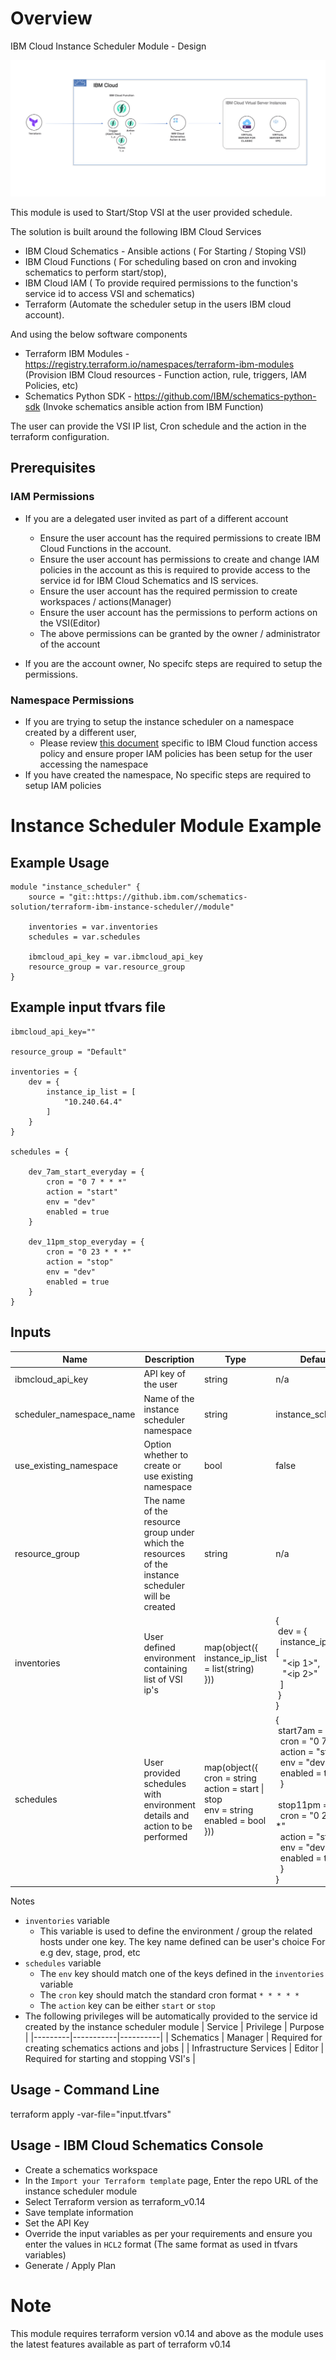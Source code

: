# Overview

IBM Cloud Instance Scheduler Module - Design

![image](design/solution.png)

This module is used to Start/Stop VSI at the user provided schedule. 

The solution is built around the following IBM Cloud Services

* IBM Cloud Schematics - Ansible actions ( For Starting / Stoping VSI)
* IBM Cloud Functions ( For scheduling based on cron and invoking schematics to perform start/stop),
* IBM Cloud IAM ( To provide required permissions to the function's service id to access VSI and schematics)
* Terraform (Automate the scheduler setup in the users IBM cloud account).

And using the below software components

* Terraform IBM Modules - https://registry.terraform.io/namespaces/terraform-ibm-modules (Provision IBM Cloud resources - Function action, rule, triggers, IAM Policies, etc)
* Schematics Python SDK - https://github.com/IBM/schematics-python-sdk (Invoke schematics ansible action from IBM Function)

The user can provide the VSI IP list, Cron schedule and the action in the terraform configuration.

## Prerequisites

### IAM Permissions

* If you are a delegated user invited as part of a different account
  * Ensure the user account has the required permissions to create IBM Cloud Functions in the account.
  * Ensure the user account has permissions to create and change IAM policies in the account as this is required to provide access to the service id for IBM Cloud Schematics and IS services.
  * Ensure the user account has the required permission to create workspaces / actions(Manager)
  * Ensure the user account has the permissions to perform actions on the VSI(Editor)
  * The above permissions can be granted by the owner / administrator of the account
  
* If you are the account owner, No specifc steps are required to setup the permissions.

### Namespace Permissions

* If you are trying to setup the instance scheduler on a namespace created by a different user, 
  * Please review [this document](https://cloud.ibm.com/docs/openwhisk?topic=openwhisk-iam&locale=en#iam_namespace_policies) specific to IBM Cloud function access policy and ensure proper IAM policies has been setup for the user accessing the namespace
* If you have created the namespace, No specific steps are required to setup IAM policies

# Instance Scheduler Module Example

## Example Usage
```hcl
module "instance_scheduler" {
    source = "git::https://github.ibm.com/schematics-solution/terraform-ibm-instance-scheduler//module"

    inventories = var.inventories
    schedules = var.schedules

    ibmcloud_api_key = var.ibmcloud_api_key
    resource_group = var.resource_group
}
```
## Example input tfvars file
```hcl
ibmcloud_api_key=""

resource_group = "Default"

inventories = {
    dev = {
        instance_ip_list = [
            "10.240.64.4"
        ]
    }
}

schedules = {

    dev_7am_start_everyday = {
        cron = "0 7 * * *"
        action = "start"
        env = "dev"
        enabled = true
    }

    dev_11pm_stop_everyday = {
        cron = "0 23 * * *"
        action = "stop"
        env = "dev"
        enabled = true
    }
}
```


<!-- BEGINNING OF PRE-COMMIT-TERRAFORM DOCS HOOK -->

## Inputs

| Name                              | Description                                           | Type   | Default | Required |
|-----------------------------------|-------------------------------------------------------|--------|---------|----------|
| ibmcloud_api_key | API key of the user | string | n/a | yes |
| scheduler_namespace_name | Name of the instance scheduler namespace | string | instance_scheduler | no |
| use_existing_namespace | Option whether to create or use existing namespace | bool | false | no |
| resource_group | The name of the resource group under which the resources of the instance scheduler will be created | string | n/a | yes |
| inventories | User defined environment containing list of VSI ip's | map(object({<br>instance_ip_list = list(string)<br>})) |{ <br>&nbsp;dev = {<br>&nbsp;&nbsp;instance_ip_list = [<br>&nbsp;&nbsp;&nbsp;"\<ip 1\>",<br>&nbsp;&nbsp;&nbsp;"\<ip 2\>"<br>&nbsp;&nbsp;]<br>&nbsp;}<br> }| yes |
| schedules | User provided schedules with environment details and action to be performed|  map(object({<br>cron = string<br>action = start \| stop<br>env = string<br>enabled = bool<br>})) | {<br>&nbsp;start7am = {<br>&nbsp;&nbsp;cron = "0 7 * * *"<br>&nbsp;&nbsp;action = "start"<br>&nbsp;&nbsp;env = "dev"<br>&nbsp;&nbsp;enabled = true<br>&nbsp;&nbsp;}<br><br>&nbsp;stop11pm = {<br>&nbsp;&nbsp;cron = "0 23 * * *"<br>&nbsp;&nbsp;action = "stop"<br>&nbsp;&nbsp;env = "dev"<br>&nbsp;&nbsp;enabled = true<br>&nbsp;&nbsp;}<br>} | yes |

Notes

* `inventories` variable
  * This variable is used to define the environment / group the related hosts under one key. The key name defined can be user's choice For e.g dev, stage, prod, etc
* `schedules` variable
  * The `env` key should match one of the keys defined in the `inventories` variable 
  * The `cron` key should match the standard cron format `* * * * *`
  * The `action` key can be either `start` or `stop`
* The following privileges will be automatically provided to the service id created by the instance scheduler module
  | Service | Privilege | Purpose |
  |---------|-----------|----------|
  | Schematics | Manager | Required for creating schematics actions and jobs |
  | Infrastructure Services | Editor | Required for starting and stopping VSI's |

<!-- END OF PRE-COMMIT-TERRAFORM DOCS HOOK -->

## Usage - Command Line

terraform apply -var-file="input.tfvars"

## Usage - IBM Cloud Schematics Console

* Create a schematics workspace
* In the `Import your Terraform template` page, Enter the repo URL of the instance scheduler module
* Select Terraform version as terraform_v0.14
* Save template information
* Set the API Key
* Override the input variables as per your requirements and ensure you enter the values in `HCL2` format (The same format as used in tfvars variables)
* Generate / Apply Plan 

# Note

This module requires terraform version v0.14 and above as the module uses the latest features available as part of terraform v0.14